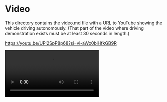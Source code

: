 Video
====

This directory contains the video.md file with a URL to YouTube showing the vehicle driving autonomously.
(That part of the video where driving demonstration exists must be at least 30 seconds in length.)

https://youtu.be/UPi2SpP8p68?si=vl-aWx0biHfkGB9R 

<video src="[LINK](https://youtu.be/UPi2SpP8p68?si=vl-aWx0biHfkGB9R)" controls="controls" style="max-width: 730px;">
</video>
